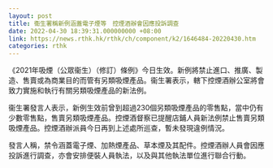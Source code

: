 ```yaml
---
layout: post
title: 衞生署稱新例涵蓋電子煙等　控煙酒辦會因應投訴調查
date: 2022-04-30 18:39:31.000000000 +08:00
link: https://news.rthk.hk/rthk/ch/component/k2/1646484-20220430.htm
categories: rthk
---
```


《2021年吸煙（公眾衞生）（修訂）條例》今日生效。新例將禁止進口、推廣、製造、售賣或為商業目的而管有另類吸煙產品。衞生署表示，轄下控煙酒辦公室將會致力實施和執行有關另類吸煙產品的新法例。

衞生署發言人表示，新例生效前曾到超過230個另類吸煙產品的零售點，當中仍有少數零售點，售賣另類吸煙產品。控煙酒督察已提醒店鋪人員新法例禁止售賣另類吸煙產品。控煙酒辦派員今日再到上述處所巡查，暫未發現違例情況。

發言人稱，禁令涵蓋電子煙、加熱煙產品、草本煙及其配件。控煙酒辦人員會因應投訴進行調查，亦會安排便裝人員執法，以及與其他執法單位進行聯合行動。
